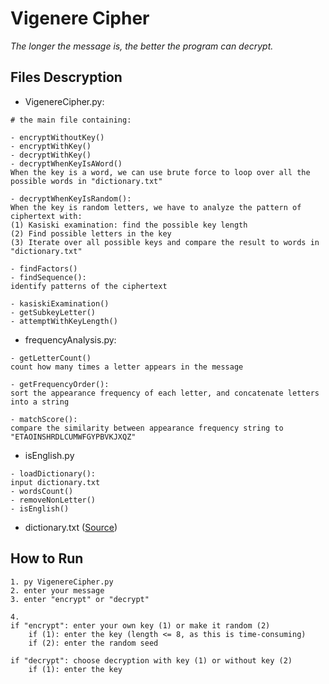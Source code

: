 # Vigenere Cipher
_The longer the message is, the better the program can decrypt._

## Files Descryption
- VigenereCipher.py:
```
# the main file containing:

- encryptWithoutKey()
- encryptWithKey()
- decryptWithKey()
- decryptWhenKeyIsAWord()
When the key is a word, we can use brute force to loop over all the possible words in "dictionary.txt"

- decryptWhenKeyIsRandom():
When the key is random letters, we have to analyze the pattern of ciphertext with:
(1) Kasiski examination: find the possible key length
(2) Find possible letters in the key
(3) Iterate over all possible keys and compare the result to words in "dictionary.txt"

- findFactors()
- findSequence():
identify patterns of the ciphertext

- kasiskiExamination()
- getSubkeyLetter()
- attemptWithKeyLength()
```

- frequencyAnalysis.py:
```
- getLetterCount()
count how many times a letter appears in the message

- getFrequencyOrder():
sort the appearance frequency of each letter, and concatenate letters into a string

- matchScore():
compare the similarity between appearance frequency string to "ETAOINSHRDLCUMWFGYPBVKJXQZ"
```
- isEnglish.py
```
- loadDictionary():
input dictionary.txt
- wordsCount()
- removeNonLetter()
- isEnglish()
```
- dictionary.txt ([Source](https://nostarch.com/crackingcodes))


## How to Run
```properties
1. py VigenereCipher.py
2. enter your message
3. enter "encrypt" or "decrypt"

4.
if "encrypt": enter your own key (1) or make it random (2)
    if (1): enter the key (length <= 8, as this is time-consuming)
    if (2): enter the random seed
    
if "decrypt": choose decryption with key (1) or without key (2)
    if (1): enter the key
```
